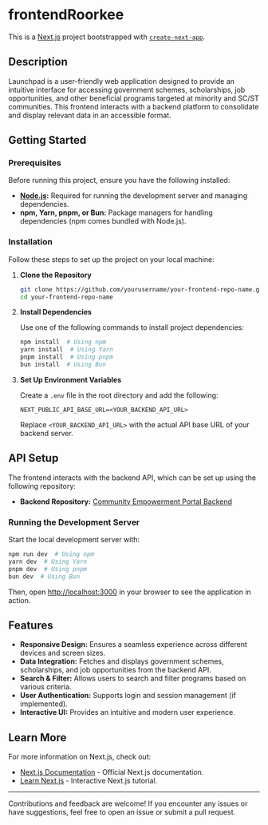 # frontendRoorkee

This is a [Next.js](https://nextjs.org/) project bootstrapped with [`create-next-app`](https://github.com/vercel/next.js/tree/canary/packages/create-next-app).

## Description

Launchpad is a user-friendly web application designed to provide an intuitive interface for accessing government schemes, scholarships, job opportunities, and other beneficial programs targeted at minority and SC/ST communities. This frontend interacts with a backend platform to consolidate and display relevant data in an accessible format.

## Getting Started

### Prerequisites

Before running this project, ensure you have the following installed:

- **[Node.js](https://nodejs.org/):** Required for running the development server and managing dependencies.
- **npm, Yarn, pnpm, or Bun:** Package managers for handling dependencies (npm comes bundled with Node.js).

### Installation

Follow these steps to set up the project on your local machine:

1. **Clone the Repository**

   ```bash
   git clone https://github.com/yourusername/your-frontend-repo-name.git
   cd your-frontend-repo-name
   ```

2. **Install Dependencies**

   Use one of the following commands to install project dependencies:

   ```bash
   npm install  # Using npm
   yarn install  # Using Yarn
   pnpm install  # Using pnpm
   bun install  # Using Bun
   ```

3. **Set Up Environment Variables**

   Create a `.env` file in the root directory and add the following:

   ```env
   NEXT_PUBLIC_API_BASE_URL=<YOUR_BACKEND_API_URL>
   ```

   Replace `<YOUR_BACKEND_API_URL>` with the actual API base URL of your backend server.

## API Setup

The frontend interacts with the backend API, which can be set up using the following repository:

- **Backend Repository:** [Community Empowerment Portal Backend](https://github.com/Community-Empowerment-Portal/backend-roorkee)

### Running the Development Server

Start the local development server with:

```bash
npm run dev  # Using npm
yarn dev  # Using Yarn
pnpm dev  # Using pnpm
bun dev  # Using Bun
```

Then, open [http://localhost:3000](http://localhost:3000) in your browser to see the application in action.

## Features

- **Responsive Design:** Ensures a seamless experience across different devices and screen sizes.
- **Data Integration:** Fetches and displays government schemes, scholarships, and job opportunities from the backend API.
- **Search & Filter:** Allows users to search and filter programs based on various criteria.
- **User Authentication:** Supports login and session management (if implemented).
- **Interactive UI:** Provides an intuitive and modern user experience.


## Learn More

For more information on Next.js, check out:

- [Next.js Documentation](https://nextjs.org/docs) - Official Next.js documentation.
- [Learn Next.js](https://nextjs.org/learn) - Interactive Next.js tutorial.

---

Contributions and feedback are welcome! If you encounter any issues or have suggestions, feel free to open an issue or submit a pull request. 

